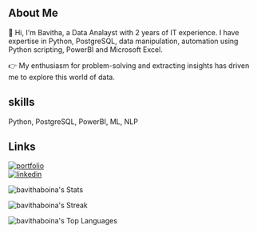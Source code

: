 ## About Me 
👋 Hi, I'm Bavitha, a Data Analayst with 2 years of IT experience. I have expertise in Python, PostgreSQL, data manipulation, automation using Python scripting,  PowerBI and  Microsoft Excel. 

👉 My enthusiasm for problem-solving and extracting insights has driven me to explore this world of data. 

## skills

Python, PostgreSQL, PowerBI, ML, NLP


## Links

[![portfolio](https://img.shields.io/badge/my_portfolio-000?&logo=ko-fi&logoColor=white)](https://sites.google.com/view/boina-bavitha)  
[![linkedin](https://img.shields.io/badge/linkedin-000?logo=LinkedIn&logoColor=blue&labelColor=white)](https://www.linkedin.com/in/boina-bavitha/)

![bavithaboina's Stats](https://github-readme-stats.vercel.app/api?username=bavithaboina&theme=vue-dark&show_icons=true&hide_border=true&count_private=true)

![bavithaboina's Streak](https://github-readme-streak-stats.herokuapp.com/?user=bavithaboina&theme=vue-dark&hide_border=true)

![bavithaboina's Top Languages](https://github-readme-stats.vercel.app/api/top-langs/?username=bavithaboina&theme=vue-dark&show_icons=true&hide_border=true&layout=compact)
